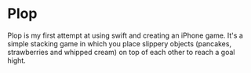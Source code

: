 # Plop
Plop is my first attempt at using swift and creating an iPhone game. 
It's a simple stacking game in which you place slippery objects (pancakes, strawberries and whipped cream) on top of each other 
to reach a goal hight. 
